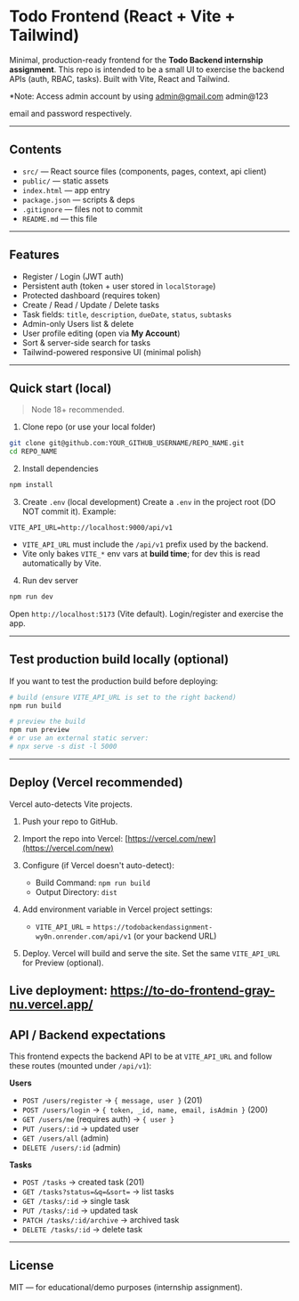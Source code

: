 # Todo Frontend (React + Vite + Tailwind)

Minimal, production-ready frontend for the **Todo Backend internship assignment**.
This repo is intended to be a small UI to exercise the backend APIs (auth, RBAC, tasks). Built with Vite, React and Tailwind.

*Note: Access admin account by using admin@gmail.com
admin@123

email and password respectively.


---

## Contents

* `src/` — React source files (components, pages, context, api client)
* `public/` — static assets
* `index.html` — app entry
* `package.json` — scripts & deps
* `.gitignore` — files not to commit
* `README.md` — this file

---

## Features

* Register / Login (JWT auth)
* Persistent auth (token + user stored in `localStorage`)
* Protected dashboard (requires token)
* Create / Read / Update / Delete tasks
* Task fields: `title`, `description`, `dueDate`, `status`, `subtasks`
* Admin-only Users list & delete
* User profile editing (open via **My Account**)
* Sort & server-side search for tasks
* Tailwind-powered responsive UI (minimal polish)

---

## Quick start (local)

> Node 18+ recommended.

1. Clone repo (or use your local folder)

```bash
git clone git@github.com:YOUR_GITHUB_USERNAME/REPO_NAME.git
cd REPO_NAME
```

2. Install dependencies

```bash
npm install
```

3. Create `.env` (local development)
   Create a `.env` in the project root (DO NOT commit it). Example:

```
VITE_API_URL=http://localhost:9000/api/v1
```

* `VITE_API_URL` must include the `/api/v1` prefix used by the backend.
* Vite only bakes `VITE_*` env vars at **build time**; for dev this is read automatically by Vite.

4. Run dev server

```bash
npm run dev
```

Open `http://localhost:5173` (Vite default). Login/register and exercise the app.

---

## Test production build locally (optional)

If you want to test the production build before deploying:

```bash
# build (ensure VITE_API_URL is set to the right backend)
npm run build

# preview the build
npm run preview
# or use an external static server:
# npx serve -s dist -l 5000
```

---

## Deploy (Vercel recommended)

Vercel auto-detects Vite projects.

1. Push your repo to GitHub.
2. Import the repo into Vercel: [https://vercel.com/new](https://vercel.com/new)
3. Configure (if Vercel doesn't auto-detect):

   * Build Command: `npm run build`
   * Output Directory: `dist`
4. Add environment variable in Vercel project settings:

   * `VITE_API_URL` = `https://todobackendassignment-wy0n.onrender.com/api/v1` (or your backend URL)
5. Deploy. Vercel will build and serve the site. Set the same `VITE_API_URL` for Preview (optional).

Live deployment: https://to-do-frontend-gray-nu.vercel.app/
---

## API / Backend expectations

This frontend expects the backend API to be at `VITE_API_URL` and follow these routes (mounted under `/api/v1`):

**Users**

* `POST /users/register` → `{ message, user }` (201)
* `POST /users/login` → `{ token, _id, name, email, isAdmin }` (200)
* `GET /users/me` (requires auth) → `{ user }`
* `PUT /users/:id` → updated user
* `GET /users/all` (admin)
* `DELETE /users/:id` (admin)

**Tasks**

* `POST /tasks` → created task (201)
* `GET /tasks?status=&q=&sort=` → list tasks
* `GET /tasks/:id` → single task
* `PUT /tasks/:id` → updated task
* `PATCH /tasks/:id/archive` → archived task
* `DELETE /tasks/:id` → delete task

---

## License

MIT — for educational/demo purposes (internship assignment).
